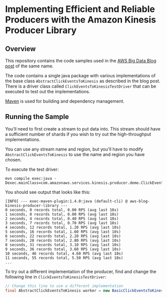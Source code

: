 # Implementing Efficient and Reliable Producers with the Amazon Kinesis Producer Library

## Overview

This repository contains the code samples used in the [AWS Big Data Blog post](https://blogs.aws.amazon.com/bigdata/post/Tx3ET30EGDKUUI2/Implementing-Efficient-and-Reliable-Producers-with-the-Amazon-Kinesis-Producer-L) of the same name.

The code contains a single java package with various implementations of the base class `AbstractClickEventsToKinesis` as described in the blog post. There is a driver class called `ClickEventsToKinesisTestDriver` that can be executed to test out the implementations.

[Maven](https://maven.apache.org/) is used for building and dependency management.

## Running the Sample

You'll need to first create a stream to put data into. This stream should have a sufficient number of shards if you wish to try out the high-throughput implementations.

You can use any stream name and region, but you'll have to modify `AbstractClickEventsToKinesis` to use the name and region you have chosen.

To execute the test driver:

```
mvn compile exec:java -Dexec.mainClass=com.amazonaws.services.kinesis.producer.demo.ClickEventsToKinesisTestDriver
```

You should see output that looks like this:

```
[INFO] --- exec-maven-plugin:1.4.0:java (default-cli) @ aws-blog-kinesis-producer-library ---
0 seconds, 0 records total, 0.00 RPS (avg last 10s)
1 seconds, 0 records total, 0.00 RPS (avg last 10s)
2 seconds, 4 records total, 0.40 RPS (avg last 10s)
3 seconds, 7 records total, 0.70 RPS (avg last 10s)
4 seconds, 12 records total, 1.20 RPS (avg last 10s)
5 seconds, 16 records total, 1.60 RPS (avg last 10s)
6 seconds, 22 records total, 2.20 RPS (avg last 10s)
7 seconds, 28 records total, 2.80 RPS (avg last 10s)
8 seconds, 31 records total, 3.10 RPS (avg last 10s)
9 seconds, 36 records total, 3.60 RPS (avg last 10s)
10 seconds, 46 records total, 4.60 RPS (avg last 10s)
11 seconds, 55 records total, 5.50 RPS (avg last 10s)
...
```

To try out a different implementation of the producer, find and change the following line in `ClickEventsToKinesisTestDriver`:

```java
// Change this line to use a different implementation
final AbstractClickEventsToKinesis worker = new BasicClickEventsToKinesis(events);
```
